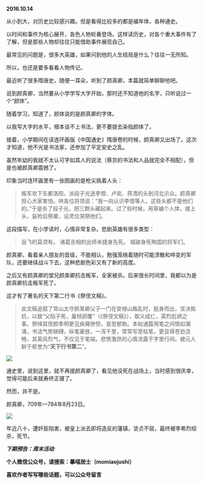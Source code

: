 
          
            
**2016.10.14**

从小到大，对历史比较感兴趣。但是看得比较多的都是编年体，各种通史。

以时间和事件为核心展开，各色人物轮番登场。这样读历史，对各个重大事件有了了解，但是那些人物却往往只能借助事件展现自己。

最常见的问题是，很多大英雄，如果问到他的人生结局是什么？往往一无所知。

所以，也还是要多看看人物传记。

最近听了很多隋唐史，随便一耳朵，听到了颜真卿，本篇就简单聊聊他吧。

说到颜真卿，当然要从小学学写大字开始，那时还不知道他的名字，只听说过一个“颜体”。

随着学习，知道了，颜体说的是颜真卿的字体。

以我写大字的水平，根本谈不上书法，更不要提去染指颜体了。

接着，小学期间在读连环画版《中国通史》隋唐卷的时候，颜真卿又出场了。这次才知道，他不光是书法家，还参加了平定安史之乱。

虽然年幼的我就不太认可字如其人的说法（蔡京的书法和人品就完全不相配），但是也被颜真卿震撼了。

印象当时连环画里有一张图画的是枪尖挑着人头：
>叛军攻下东都洛阳，派段子光送李憕、卢奕、蒋清的头到河北示众。颜真卿担心大家害怕，哄各位将领说：“我一向认识李憕等人，这些头都不是他们的。”于是杀了段子光，把三颗头藏起来。过了些时候，用草编个人体，接上头，装殓后祭奠，设灵位哭祭他们。



这段描写，在小学读时，心情非常复杂。悲剧英雄有很多类型：
>岳飞的莫须有。
诸葛丞相的出师未捷身先死。
城破身死殉国的将军们。



颜真卿，看着亲人朋友的首级，不能相认，勉强笼络着随时可能溃散和哗变的军队，还要继续战斗下去，这种悲剧色彩又有了新的高度。

之后又有颜真卿的堂兄颜杲卿抗击叛军，全家被杀。后来很长时间里，我都以为是颜真卿抗击叛军死了。

这才有了著名的天下第二行书《祭侄文稿》。
>此文稿追叙了常山太守颜杲卿父子一门在安禄山叛乱时，挺身而出，坚决抵抗，以致“父陷子死，巢倾卵覆”（《祭侄文稿》），取义成仁，英烈彪炳之事。祭悼其侄颜季明更见疾痛惨怛，哀思郁勃。本帖通篇用笔之间情如潮涌，书法气势磅礴，纵笔豪放，一泻千里，常常写至枯笔，更显得苍劲流畅，其英风烈气，不仅见于笔端，悲愤激昂的心情流露于字里行间。被元人鲜于枢誉为“**天下行书第二**”。





![](//upload-images.jianshu.io/upload_images/51001-dc58d9b0f1e32ced.jpg)




通史里，说到这里，就不再提颜真卿了，看见他没死在战场上，当时感到很庆幸，觉得可能后来就寿终正寝了。

然而，并不是。

颜真卿，709年—784年8月23日。




![](//upload-images.jianshu.io/upload_images/51001-d69466724510f60d.jpg)




年近八十，遭奸臣陷害，被皇上派去即将造反的藩镇，坚贞不屈，最终被李希烈绞杀，死节。


***下期预告：周末活动***


**个人微信公众号，请搜索：摹喵居士（momiaojushi）**

**喜欢作者写写哪些话题，可以公众号留言**

          
        